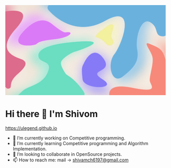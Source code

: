 
![Shivom](background_1.png)

# Hi there 👋 I'm Shivom

https://ulegend.github.io

<!--
**ulegend/ulegend** is a ✨ _special_ ✨ repository because its `README.md` (this file) appears on your GitHub profile.
- 😄 Pronouns: ...
- ⚡ Fun fact: ...
- 💬 Ask me 
-->

- 🔭 I’m currently working on Competitive programming.
- 🌱 I’m currently learning Competitive programming and Algorithm Implementation.
- 👯 I’m looking to collaborate in OpenSource projects.
- 📫 How to reach me: mail -> shivamch6197@gmail.com
